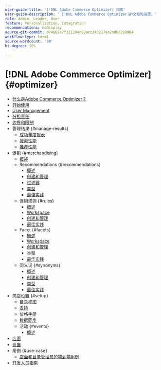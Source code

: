 ```yaml
---
user-guide-title: '[!DNL Adobe Commerce Optimizer] 指南'
user-guide-description: ' [!DNL Adobe Commerce Optimizer]的文档和资源。'
role: Admin, Leader, User
feature: Personalization, Integration
recommendations: noDisplay
source-git-commit: d74665a7f321394c88acc243217aa2adbd290064
workflow-type: tm+mt
source-wordcount: '90'
ht-degree: 10%

---
```


# [!DNL Adobe Commerce Optimizer] {#optimizer}

- [什么是Adobe Commerce Optimizer？](overview.md)
- [开始使用](get-started.md)
- [User Management](user-management.md)
- [分担责任](shared-responsibility.md)
- [边界和限制](boundaries-limits.md)
- 管理结果 {#manage-results}
   - [成功量度报表](./manage-results/success-metrics.md)
   - [搜索性能](./manage-results/search-performance.md)
   - [推荐性能](./manage-results/recommendation-performance.md)
- 促销 {#merchandising}
   - [概述](./merchandising/overview.md)
   - Recommendations {#recommendations}
      - [概述](./merchandising/recommendations/overview.md)
      - [创建和管理](./merchandising/recommendations/create.md)
      - [过滤器](./merchandising/recommendations/filters.md)
      - [类型](./merchandising/recommendations/types.md)
      - [最佳实践](./merchandising/recommendations/best-practice.md)
   - 促销规则 {#rules}
      - [概述](./merchandising/rules/overview.md)
      - [Workspace](./merchandising/rules/workspace.md)
      - [创建和管理](./merchandising/rules/add.md)
      - [最佳实践](./merchandising/rules/best-practice.md)
   - Facet {#facets}
      - [概述](./merchandising/facets/overview.md)
      - [Workspace](./merchandising/facets/workspace.md)
      - [创建和管理](./merchandising/facets/add.md)
      - [类型](./merchandising/facets/type.md)
      - [最佳实践](./merchandising/facets/best-practice.md)
   - 同义词 {#synonyms}
      - [概述](./merchandising/synonyms/overview.md)
      - [创建和管理](./merchandising/synonyms/add.md)
      - [类型](./merchandising/synonyms/type.md)
      - [最佳实践](./merchandising/synonyms/best-practice.md)
- 商店设置 {#setup}
   - [目录视图](./setup/catalog-view.md)
   - [支持](./setup/policies.md)
   - [价格手册](./setup/pricebooks.md)
   - [数据同步](./setup/data-sync.md)
   - 活动 {#events}
      - [概述](./setup/events/overview.md)
- [店面](storefront.md)
- [设置](settings.md)
- 用例 {#use-case}
   - [店面和目录管理员的端到端用例](./use-case/admin-use-case.md)
- [开发人员指南](https://developer-stage.adobe.com/commerce/services/composable-catalog/)
